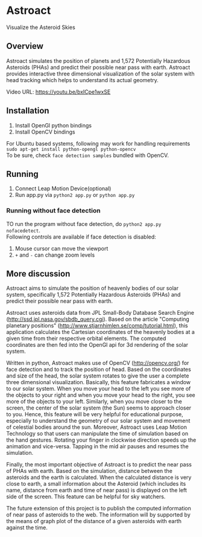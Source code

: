 # Astroact
Visualize the Asteroid Skies

## Overview
Astroact simulates the position of planets and 1,572 Potentially Hazardous Asteroids (PHAs) and predict their possible near pass with earth. Astroact provides interactive three dimensional visualization of the solar system with head tracking which helps to understand its actual geometry.

Video URL: https://youtu.be/bxICpe1wxSE

## Installation
  1. Install OpenGl python bindings
  2. Install OpenCV bindings
  
For Ubuntu based systems, following may work for handling requirements    
    `sudo apt-get install python-opengl python-opencv`    
To be sure, check `face detection samples` bundled with OpenCV.

## Running
  1. Connect Leap Motion Device(optional) 
  2. Run app.py via `python2 app.py` or `python app.py`
  
### Running without face detection
TO run the program without face detection, do `python2 app.py nofacedetect`.    
Following controls are available if face detection is disabled: 
  1. Mouse cursor can move the viewport
  2. `+` and `-` can change zoom levels

## More discussion
Astroact aims to simulate the position of heavenly bodies of our solar system, specifically 1,572 Potentially Hazardous Asteroids (PHAs) and predict their possible near pass with earth.

Astroact uses asteroids data from JPL Small-Body Database Search Engine (http://ssd.jpl.nasa.gov/sbdb_query.cgi). Based on the article "Computing planetary positions" (http://www.stjarnhimlen.se/comp/tutorial.html), this application calculates the Cartesian coordinates of the heavenly bodies at a given time from their respective orbital elements. The computed coordinates are then fed into the OpenGl api for 3d rendering of the solar system.

Written in python, Astroact makes use of OpenCV (http://opencv.org/) for face detection and to track the position of head. Based on the coordinates and size of the head, the solar system rotates to give the user a complete three dimensional visualization. Basically, this feature fabricates a window to our solar system. When you move your head to the left you see more of the objects to your right and when you move your head to the right, you see more of the objects to your left. Similarly, when you move closer to the screen, the center of the solar system (the Sun) seems to approach closer to you. Hence, this feature will be very helpful for educational purpose, especially to understand the geometry of our solar system and movement of celestial bodies around the sun. Moreover, Astroact uses Leap Motion Technology so that users can manipulate the time of simulation based on the hand gestures. Rotating your finger in clockwise direction speeds up the animation and vice-versa. Tapping in the mid air pauses and resumes the simulation.

Finally, the most important objective of Astroact is to predict the near pass of PHAs with earth. Based on the simulation, distance between the asteroids and the earth is calculated. When the calculated distance is very close to earth, a small information about the Asteroid (which includes its name, distance from earth and time of near pass) is displayed on the left side of the screen. This feature can be helpful for sky watchers.

The future extension of this project is to publish the computed information of near pass of asteroids to the web. The information will by supported by the means of graph plot of the distance of a given asteroids with earth against the time.
